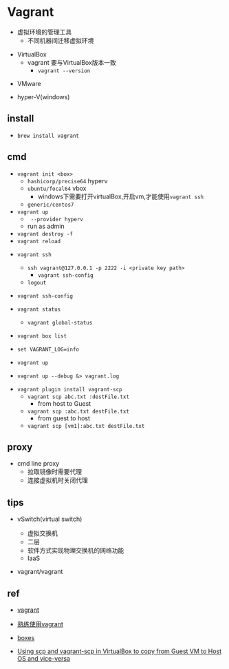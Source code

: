 # Vagrant

+ 虚拟环境的管理工具
    + 不同机器间迁移虚拟环境
<!-- prerequisite -->
+ VirtualBox
    + vagrant 要与VirtualBox版本一致
        + `vagrant --version`
<!-- or -->
+ VMware
<!-- or -->
+ hyper-V(windows)

## install

+ `brew install vagrant`


## cmd

+ `vagrant init <box>`
    + `hashicorp/precise64`  hyperv
    + `ubuntu/focal64` vbox
        + windows下需要打开virtualBox,开启vm,才能使用`vagrant ssh`
    + `generic/centos7`
+ `vagrant up`
    + ` --provider hyperv`
    + run as admin
+ `vagrant destroy -f`
+ `vagrant reload`

<!-- ssh -->
+ `vagrant ssh`
    + `ssh vagrant@127.0.0.1 -p 2222 -i <private key path>`
        + `vagrant ssh-config`
    + `logout`
+ `vagrant ssh-config`

+ `vagrant status`
    + `vagrant global-status`

<!-- box -->
+ `vagrant box list`

<!-- debug -->
+ `set VAGRANT_LOG=info`
+ `vagrant up`

+ `vagrant up --debug &> vagrant.log`


<!-- plugins -->
+ `vagrant plugin install vagrant-scp`
    + `vagrant scp abc.txt :destFile.txt`
        + from host to Guest
    + `vagrant scp :abc.txt destFile.txt`
        + from guest to host
    + `vagrant scp [vm1]:abc.txt destFile.txt`

## proxy
+ cmd line proxy
    + 拉取镜像时需要代理
    + 连接虚拟机时关闭代理

## tips

+ vSwitch(virtual switch)
    + 虚拟交换机
    + 二层
    + 软件方式实现物理交换机的网络功能
    + IaaS

+ vagrant/vagrant

## ref

+ [vagrant](https://www.vagrantup.com/docs/providers/hyperv)

+ [熟练使用vagrant](https://www.junmajinlong.com/virtual/index/#vagrant)

+ [boxes](https://app.vagrantup.com/boxes/search)

<!-- tips -->
+ [Using scp and vagrant-scp in VirtualBox to copy from Guest VM to Host OS and vice-versa](https://medium.com/@smartsplash/using-scp-and-vagrant-scp-in-virtualbox-to-copy-from-guest-vm-to-host-os-and-vice-versa-9d2c828b6197)